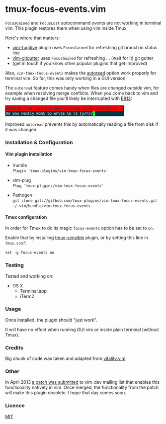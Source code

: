 # tmux-focus-events.vim

`FocusGained` and `FocusLost` autocommand events are not working
in terminal vim. This plugin restores them when using vim inside Tmux.

Here's where that matters:

- [vim-fugitive](https://github.com/tpope/vim-fugitive) plugin uses
  `FocusGained` for refreshing git branch in status line
- [vim-gitgutter](https://github.com/airblade/vim-gitgutter) uses `FocusGained`
  for refreshing ... (wait for it) git gutter
- (get in touch if you know other popular plugins that get improved)

Also, `vim-tmux-focus-events` makes the
[autoread](http://vimdoc.sourceforge.net/htmldoc/options.html#'autoread')
option work properly for terminal vim. So far, this was only working in a GUI
version.

The `autoread` feature comes handy when files are changed outside vim, for
example when resolving merge conflicts. When you come back to vim and try saving
a changed file you'll likely be interrupted with
[E813](http://vimdoc.sourceforge.net/htmldoc/editing.html#E813):

![vim E813](/vim_e813.png)

Improved `autoread` prevents this by automatically reading a file from disk
if it was changed.

### Installation & Configuration

#### Vim plugin installation

* Vundle<br/>
`Plugin 'tmux-plugins/vim-tmux-focus-events'`

* vim-plug<br/>
`Plug 'tmux-plugins/vim-tmux-focus-events'`

* Pathogen<br/>
`git clone git://github.com/tmux-plugins/vim-tmux-focus-events.git ~/.vim/bundle/vim-tmux-focus-events`

#### Tmux configuration

In order for Tmux to do its magic `focus-events` option has to be set to `on`.

Enable that by installing
[tmux-sensible](https://github.com/tmux-plugins/tmux-sensible) plugin, or
by setting this line in `tmux.conf`:

    set -g focus-events on

### Testing

Tested and working on:

- OS X
  - Terminal.app
  - iTerm2

### Usage

Once installed, the plugin should "just work".

It will have no effect when running GUI vim or inside plain terminal
(without Tmux).

### Credits

Big chunk of code was taken and adapted from
[vitality.vim](https://github.com/sjl/vitality.vim).

### Other

In April 2013
[a patch was submitted](https://groups.google.com/forum/#!topic/vim_dev/ASn8QqQqVe0)
to vim_dev mailing list that enables this functionality natively in vim.
Once merged, the functionality from the patch will make this plugin obsolete. I
hope that day comes soon.

### Licence

[MIT](LICENSE.md)
